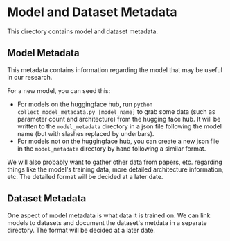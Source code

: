 # Model and Dataset Metadata

This directory contains model and dataset metadata.

## Model Metadata

This metadata contains information regarding the model that may be useful in our research.

For a new model, you can seed this:

* For models on the huggingface hub, run `python collect_model_metadata.py [model_name]` to
  grab some data (such as parameter count and architecture) from the hugging face hub.
  It will be written to the `model_metadata` directory in a json file following the model name
  (but with slashes replaced by underbars).
* For models not on the huggingface hub, you can create a new json file in the `model_metadata`
  directory by hand following a similar format.

We will also probably want to gather other data from papers, etc. regarding things
like the model's training data, more detailed architecture information, etc.
The detailed format will be decided at a later date.

## Dataset Metadata

One aspect of model metadata is what data it is trained on. We can link models to datasets
and document the dataset's metdata in a separate directory. The format will be decided
at a later date.
